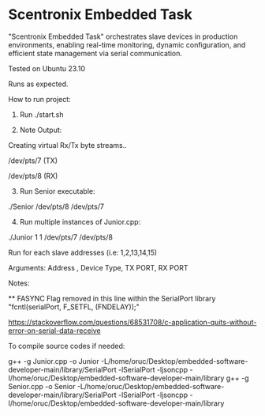 # Scentronix Embedded Task
 "Scentronix Embedded Task" orchestrates slave devices in production environments, enabling real-time monitoring, dynamic configuration, and efficient state management via serial communication.
 
Tested on Ubuntu 23.10

Runs as expected.

How to run project:

1. Run ./start.sh

2. Note Output:
   
Creating virtual Rx/Tx byte streams..

/dev/pts/7 (TX)

/dev/pts/8 (RX)

3. Run Senior executable:
   
./Senior /dev/pts/8 /dev/pts/7

4. Run multiple instances of Junior.cpp:

./Junior 1 1 /dev/pts/7 /dev/pts/8 

Run for each slave addresses (i.e: 1,2,13,14,15)

Arguments: Address , Device Type, TX PORT, RX PORT

  Notes:

** FASYNC Flag removed in this line within the SerialPort library "fcntl(serialPort, F_SETFL, (FNDELAY));"

https://stackoverflow.com/questions/68531708/c-application-quits-without-error-on-serial-data-receive

To compile source codes if needed:

g++ -g Junior.cpp -o Junior -L/home/oruc/Desktop/embedded-software-developer-main/library/SerialPort -lSerialPort -ljsoncpp -I/home/oruc/Desktop/embedded-software-developer-main/library
g++ -g Senior.cpp -o Senior -L/home/oruc/Desktop/embedded-software-developer-main/library/SerialPort -lSerialPort -ljsoncpp -I/home/oruc/Desktop/embedded-software-developer-main/library




